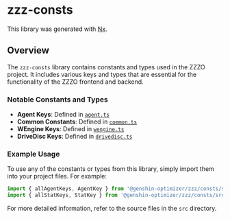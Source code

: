# zzz-consts

This library was generated with [Nx](https://nx.dev).

## Overview

The `zzz-consts` library contains constants and types used in the ZZZO project. It includes various keys and types that are essential for the functionality of the ZZZO frontend and backend.

### Notable Constants and Types

- **Agent Keys**: Defined in [`agent.ts`](src/agent.ts)
- **Common Constants**: Defined in [`common.ts`](src/common.ts)
- **WEngine Keys**: Defined in [`wengine.ts`](src/wengine.ts)
- **DriveDisc Keys**: Defined in [`drivedisc.ts`](src/drivedisc.ts)

### Example Usage

To use any of the constants or types from this library, simply import them into your project files. For example:
```ts
import { allAgentKeys, AgentKey } from '@genshin-optimizer/zzz/consts/src/agent';
import { allStatKeys, StatKey } from '@genshin-optimizer/zzz/consts/src/common';
```
For more detailed information, refer to the source files in the `src` directory.
